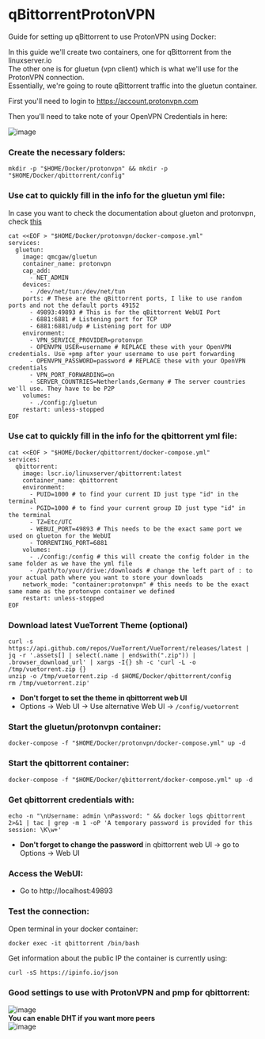 # qBittorrentProtonVPN

Guide for setting up qBittorrent to use ProtonVPN using Docker:

In this guide we'll create two containers, one for qBittorrent from the linuxserver.io<br>
The other one is for gluetun (vpn client) which is what we'll use for the ProtonVPN connection.<br>
Essentially, we're going to route qBittorrent traffic into the gluetun container.

First you'll need to login to https://account.protonvpn.com

Then you'll need to take note of your OpenVPN Credentials in here:

![image](https://github.com/Chillsmeit/DockerqBitProtonVPN/assets/93094077/cbf3ed2b-3a23-4034-bfdc-636ded533255)

### Create the necessary folders:
```
mkdir -p "$HOME/Docker/protonvpn" && mkdir -p "$HOME/Docker/qbittorrent/config"
```
### Use cat to quickly fill in the info for the gluetun yml file:
In case you want to check the documentation about glueton and protonvpn, check [this](https://github.com/qdm12/gluetun-wiki/blob/main/setup/providers/protonvpn.md)
```
cat <<EOF > "$HOME/Docker/protonvpn/docker-compose.yml"
services:
  gluetun:
    image: qmcgaw/gluetun
    container_name: protonvpn
    cap_add:
      - NET_ADMIN
    devices:
      - /dev/net/tun:/dev/net/tun
    ports: # These are the qBittorrent ports, I like to use random ports and not the default ports 49152
      - 49893:49893 # This is for the qBittorrent WebUI Port
      - 6881:6881 # Listening port for TCP
      - 6881:6881/udp # Listening port for UDP
    environment:
      - VPN_SERVICE_PROVIDER=protonvpn
      - OPENVPN_USER=username # REPLACE these with your OpenVPN credentials. Use +pmp after your username to use port forwarding
      - OPENVPN_PASSWORD=password # REPLACE these with your OpenVPN credentials
      - VPN_PORT_FORWARDING=on
      - SERVER_COUNTRIES=Netherlands,Germany # The server countries we'll use. They have to be P2P
    volumes:
      - ./config:/gluetun
    restart: unless-stopped
EOF
```
### Use cat to quickly fill in the info for the qbittorrent yml file:
```
cat <<EOF > "$HOME/Docker/qbittorrent/docker-compose.yml"
services:
  qbittorrent:
    image: lscr.io/linuxserver/qbittorrent:latest
    container_name: qbittorrent
    environment:
      - PUID=1000 # to find your current ID just type "id" in the terminal
      - PGID=1000 # to find your current group ID just type "id" in the terminal
      - TZ=Etc/UTC
      - WEBUI_PORT=49893 # This needs to be the exact same port we used on glueton for the WebUI
      - TORRENTING_PORT=6881
    volumes:
      - ./config:/config # this will create the config folder in the same folder as we have the yml file
      - /path/to/your/drive:/downloads # change the left part of : to your actual path where you want to store your downloads
    network_mode: "container:protonvpn" # this needs to be the exact same name as the protonvpn container we defined
    restart: unless-stopped
EOF
```
### Download latest VueTorrent Theme (optional)
```
curl -s https://api.github.com/repos/VueTorrent/VueTorrent/releases/latest | jq -r '.assets[] | select(.name | endswith(".zip")) | .browser_download_url' | xargs -I{} sh -c 'curl -L -o /tmp/vuetorrent.zip {}
unzip -o /tmp/vuetorrent.zip -d $HOME/Docker/qbittorrent/config
rm /tmp/vuetorrent.zip'
```
- **Don't forget to set the theme in qbittorrent web UI**
- Options -> Web UI -> Use alternative Web UI -> `/config/vuetorrent`
### Start the gluetun/protonvpn container:
```
docker-compose -f "$HOME/Docker/protonvpn/docker-compose.yml" up -d
```
### Start the qbittorrent container:
```
docker-compose -f "$HOME/Docker/qbittorrent/docker-compose.yml" up -d
```
### Get qbittorrent credentials with:
```
echo -n "\nUsername: admin \nPassword: " && docker logs qbittorrent 2>&1 | tac | grep -m 1 -oP 'A temporary password is provided for this session: \K\w+'
```
- **Don't forget to change the password** in qbittorrent web UI -> go to Options -> Web UI
### Access the WebUI:
- Go to http://localhost:49893
### Test the connection:
Open terminal in your docker container:
```
docker exec -it qbittorrent /bin/bash
```
Get information about the public IP the container is currently using:
```
curl -sS https://ipinfo.io/json
```
### Good settings to use with ProtonVPN and pmp for qbittorrent:

![image](https://github.com/user-attachments/assets/91555935-684a-460e-a198-394c429fb6b3)<br>
**You can enable DHT if you want more peers**<br>
![image](https://github.com/user-attachments/assets/54b89528-b0a3-45e7-9082-36199d2ef3bf)
